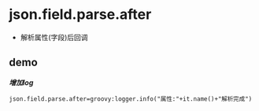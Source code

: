 # json.field.parse.after

- 解析属性(字段)后回调

## demo

***增加log***

```properties
json.field.parse.after=groovy:logger.info("属性:"+it.name()+"解析完成")
```